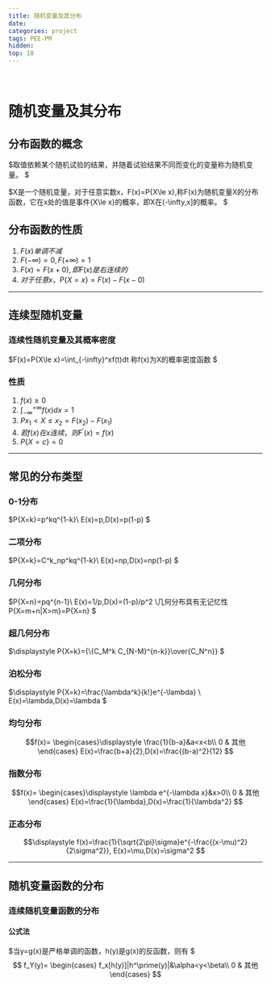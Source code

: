 ```yaml
---
title: 随机变量及其分布
date: 
categories: project
tags: PEE-PM
hidden: 
top: 18
---
```

&ensp;
<!-- more -->



# 随机变量及其分布
## 分布函数的概念
$取值依赖某个随机试验的结果，并随着试验结果不同而变化的变量称为随机变量。
$

$X是一个随机变量，对于任意实数x，F(x)=P\{X\le x\},称F(x)为随机变量X的分布函数，它在x处的值是事件\{X\le x\}的概率，即X在(-\infty,x]的概率。
$

## 分布函数的性质
1. $F(x)单调不减$  
2. $F(-\infty)=0,F(+\infty)=1$
3. $F(x)=F(x+0),即F(x)是右连续的$
4. $对于任意x，P\{X= x\}=F(x)-F(x-0)$
***

## 连续型随机变量
### 连续性随机变量及其概率密度
$F(x)=P\{X\le x\}=\int_{-\infty}^xf(t)dt
称f(x)为X的概率密度函数
$
### 性质
1. $f(x)\ge0$
2. $\displaystyle\int_{-\infty}^{+\infty}f(x)dx=1$
3. $P{x_1<X\le x_2}=F(x_2)-F(x_1)$
4. $若f(x)在x连续，则F^\prime(x)=f(x)$
5. $P\{X=c\}=0$

***

## 常见的分布类型
### 0-1分布
$P\{X=k\}=p^kq^{1-k}\\
E(x)=p,D(x)=p(1-p)
$
### 二项分布
$P\{X=k\}=C^k_np^kq^{1-k}\\
E(x)=np,D(x)=np(1-p)
$
### 几何分布
$P\{X=n\}=pq^{n-1}\\
E(x)=1/p,D(x)=(1-p)/p^2
\\几何分布具有无记忆性
P\{X=m+n|X>m\}=P\{X=n\}
$
### 超几何分布
$\displaystyle P\{X=k\}={\\{C_M^k C_{N-M}^{n-k}}\over{C_N^n}} 
$
### 泊松分布
$\displaystyle P\{X=k\}=\frac{\lambda^k}{k!}e^{-\lambda} \\
E(x)=\lambda,D(x)=\lambda
$

### 均匀分布
$$f(x)=
\begin{cases}\displaystyle
    \frac{1}{b-a}&a<x<b\\
    0   &    其他
\end{cases}
E(x)=\frac{b+a}{2},D(x)=\frac{(b-a)^2}{12}
$$
### 指数分布
$$f(x)=
\begin{cases}\displaystyle
    \lambda e^{-\lambda x}&x>0\\
    0   &    其他
\end{cases}
E(x)=\frac{1}{\lambda},D(x)=\frac{1}{\lambda^2}
$$
### 正态分布
$$\displaystyle
f(x)=\frac{1}{\sqrt{2\pi}\sigma}e^{-\frac{(x-\mu)^2}{2\sigma^2}},
E(x)=\mu,D(x)=\sigma^2
$$
***
## 随机变量函数的分布
### 连续随机变量函数的分布
#### 公式法
$当y=g(x)是严格单调的函数，h(y)是g(x)的反函数，则有
$
$$
f_Y(y)=
\begin{cases}
    f_x[h(y)]|h^\prime(y)|&\alpha<y<\beta\\
    0 & 其他
\end{cases}
$$


